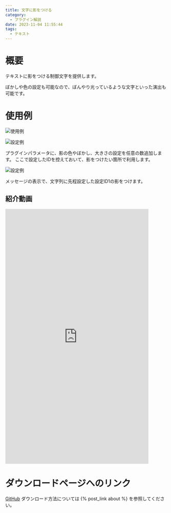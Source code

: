 ```yaml
---
title: 文字に影をつける
category:
  - プラグイン解説
date: 2023-11-04 11:55:44
tags:
  - テキスト
---
```


# 概要

テキストに影をつける制御文字を提供します。

ぼかしや色の設定も可能なので、ぼんやり光っているような文字といった演出も可能です。

# 使用例

![使用例](text-shadow.png "使用例")

![設定例](setting1.png "設定例")

プラグインパラメータに、影の色やぼかし、大きさの設定を任意の数追加します。
ここで設定したIDを控えておいて、影をつけたい箇所で利用します。

![設定例](setting2.png "設定例")

メッセージの表示で、文字列に先程設定した設定ID1の影をつけます。


## 紹介動画

<iframe width="447" height="795" src="https://www.youtube.com/embed/QRbfqFPOSC0" title="【MZ】 文字に影をつける装飾の制御文字を追加できるプラグイン 「DarkPlasma_TextShadow.js」 | プラグイン紹介 #Shorts #rpgツクールmz" frameborder="0" allow="accelerometer; autoplay; clipboard-write; encrypted-media; gyroscope; picture-in-picture; web-share" allowfullscreen></iframe>

# ダウンロードページへのリンク

[GitHub](https://github.com/elleonard/DarkPlasma-MZ-Plugins/blob/release/DarkPlasma_TextShadow.js)
ダウンロード方法については {% post_link about %} を参照してください。
